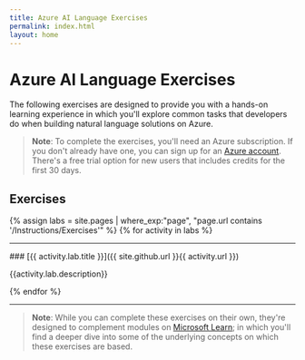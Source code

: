 ```yaml
---
title: Azure AI Language Exercises
permalink: index.html
layout: home
---
```


# Azure AI Language Exercises

The following exercises are designed to provide you with a hands-on learning experience in which you'll explore common tasks that developers do when building natural language solutions on Azure. 

> **Note**: To complete the exercises, you'll need an Azure subscription. If you don't already have one, you can sign up for an [Azure account](https://azure.microsoft.com/free). There's a free trial option for new users that includes credits for the first 30 days.

## Exercises

{% assign labs = site.pages | where_exp:"page", "page.url contains '/Instructions/Exercises'" %}
{% for activity in labs  %}
<hr>
### [{{ activity.lab.title }}]({{ site.github.url }}{{ activity.url }})

{{activity.lab.description}}

{% endfor %}

<hr>

> **Note**: While you can complete these exercises on their own, they're designed to complement modules on [Microsoft Learn](https://learn.microsoft.com/training/paths/develop-language-solutions-azure-ai/); in which you'll find a deeper dive into some of the underlying concepts on which these exercises are based. 
